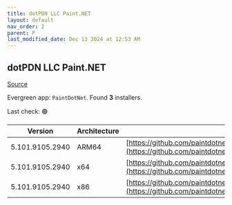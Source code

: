 ```yaml
---
title: dotPDN LLC Paint.NET
layout: default
nav_order: 2
parent: P
last_modified_date: Dec 13 2024 at 12:53 AM
---
```


## dotPDN LLC Paint.NET

[Source](https://getpaint.net)

Evergreen app: `PaintDotNet`. Found **3** installers.

Last check: 🟢

| Version         | Architecture | URI                                                                                                                                                                                                              |
| --------------- | ------------ | ---------------------------------------------------------------------------------------------------------------------------------------------------------------------------------------------------------------- |
| 5.101.9105.2940 | ARM64        | [https://github.com/paintdotnet/release/releases/download/v5.1.1/paint.net.5.1.1.install.arm64.zip](https://github.com/paintdotnet/release/releases/download/v5.1.1/paint.net.5.1.1.install.arm64.zip)           |
| 5.101.9105.2940 | x64          | [https://github.com/paintdotnet/release/releases/download/v5.1.1/paint.net.5.1.1.install.x64.zip](https://github.com/paintdotnet/release/releases/download/v5.1.1/paint.net.5.1.1.install.x64.zip)               |
| 5.101.9105.2940 | x86          | [https://github.com/paintdotnet/release/releases/download/v5.1.1/paint.net.5.1.1.install.anycpu.web.zip](https://github.com/paintdotnet/release/releases/download/v5.1.1/paint.net.5.1.1.install.anycpu.web.zip) |
